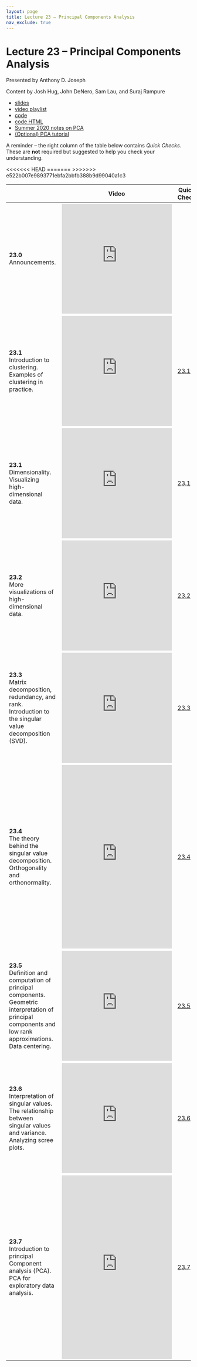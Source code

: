```yaml
---
layout: page
title: Lecture 23 – Principal Components Analysis
nav_exclude: true
---
```


# Lecture 23 – Principal Components Analysis

Presented by Anthony D. Joseph

Content by Josh Hug, John DeNero, Sam Lau, and Suraj Rampure

- [slides](https://docs.google.com/presentation/d/1mk9g45VZP8U-9cLCke72aPB1Ve1D8LvpKsPX2Ix-VX4/edit?usp=sharing)
- [video playlist](https://www.youtube.com/playlist?list=PLQCcNQgUcDfqbh1ZwcC11OXL3eYklOeSk)
- [code](https://data100.datahub.berkeley.edu/hub/user-redirect/git-sync?repo=https://github.com/DS-100/fa20&subPath=lecture/lec22/)
- [code HTML](../../resources/assets/lectures/lec22/lec22.html)
- [Summer 2020 notes on PCA](http://www.ds100.org/su20/resources/assets/lectures/live07/live7.pdf)
- [(Optional) PCA tutorial](https://arxiv.org/pdf/1404.1100.pdf)

A reminder – the right column of the table below contains _Quick Checks_. These are **not** required but suggested to help you check your understanding.


<table>
<colgroup>
<col style="width: 25%" />
<col style="width: 25%" />
<col style="width: 25%" />
</colgroup>
<thead>
<tr class="header">
<th></th>
<th>Video</th>
<th>Quick Check</th>
</tr>
</thead>
<tbody>
<tr>
<td><strong>23.0</strong> <br>Announcements.</td>
<<<<<<< HEAD
<td><iframe width="300" height="300" height src="https://youtube.com/embed/9Ta6KBGNoIk" frameborder="0" allow="accelerometer; autoplay; encrypted-media; gyroscope; picture-in-picture" allowfullscreen></iframe></td>
<td></td>
</tr>
<tr>
<td><strong>23.1</strong> <br>Introduction to clustering. Examples of clustering in practice.</td>
<td><iframe width="300" height="300" height src="https://youtube.com/embed/TBcTRy-kOpY" frameborder="0" allow="accelerometer; autoplay; encrypted-media; gyroscope; picture-in-picture" allowfullscreen></iframe></td>
<td><a href="https://docs.google.com/forms/d/e/1FAIpQLSd1MFL6YQ6agTUk_4nhZe9VpjRpfObhtukrf9S3YBw2H52Ghw/viewform" target="\_blank">23.1</a></td>
=======
<td><iframe width="300" height="300" height src="https://www.youtube.com/embed/9Ta6KBGNoIk" frameborder="0" allow="accelerometer; autoplay; encrypted-media; gyroscope; picture-in-picture" allowfullscreen></iframe></td>
<td></td>
</tr>
<tr>
<td><strong>23.1</strong> <br>Dimensionality. Visualizing high-dimensional data.</td>
<td><iframe width="300" height="300" height src="https://youtube.com/embed/cRKHiaYAH8w" frameborder="0" allow="accelerometer; autoplay; encrypted-media; gyroscope; picture-in-picture" allowfullscreen></iframe></td>
<td><a href="https://docs.google.com/forms/d/e/1FAIpQLSc-cMTc05Jv9cvU2EnCa13iaSJ-Vc57j6hA0K5EMxunyGEwZA/viewform" target="\_blank">23.1</a></td>
</tr>
<tr>
<td><strong>23.2</strong> <br>More visualizations of high-dimensional data.</td>
<td><iframe width="300" height="300" height src="https://youtube.com/embed/joE5rVir8uc" frameborder="0" allow="accelerometer; autoplay; encrypted-media; gyroscope; picture-in-picture" allowfullscreen></iframe></td>
<td><a href="https://docs.google.com/forms/d/e/1FAIpQLSdkR56J3KPQZqh5qBfYbOK_ca2Iy9Klr-3D6n33zyBDWQrL-Q/viewform" target="\_blank">23.2</a></td>
</tr>
<tr>
<td><strong>23.3</strong> <br>Matrix decomposition, redundancy, and rank. Introduction to the singular value decomposition (SVD).</td>
<td><iframe width="300" height="300" height src="https://youtube.com/embed/rFuyMgD6Z5Y" frameborder="0" allow="accelerometer; autoplay; encrypted-media; gyroscope; picture-in-picture" allowfullscreen></iframe></td>
<td><a href="https://docs.google.com/forms/d/e/1FAIpQLSfOrnulBMvI042vrwUh5n9mzHrMKfnd9imWVBWE8HOcHCkzNw/viewform" target="\_blank">23.3</a></td>
>>>>>>> e522b007e9893771ebfa2bbfb388b9d99040a1c3
</tr>
<tr>
<td><strong>23.4</strong> <br>The theory behind the singular value decomposition. Orthogonality and orthonormality.</td>
<td><iframe width="300" height="500" height src="https://youtube.com/embed/e9QDPdWa9NI" frameborder="0" allow="accelerometer; autoplay; encrypted-media; gyroscope; picture-in-picture" allowfullscreen></iframe></td>
<td><a href="https://docs.google.com/forms/d/e/1FAIpQLSfyjk9RqFaBdqayZBKQKJ2P1h58L01toYZce0_RSbAoa3fRUw/viewform" target="\_blank">23.4</a></td>
</tr>
<tr>
<td><strong>23.5</strong> <br>Definition and computation of principal components. Geometric interpretation of principal components and low rank approximations. Data centering.</td>
<td><iframe width="300" height="300" height src="https://youtube.com/embed/UuPBTEnd4GU" frameborder="0" allow="accelerometer; autoplay; encrypted-media; gyroscope; picture-in-picture" allowfullscreen></iframe></td>
<td><a href="https://docs.google.com/forms/d/e/1FAIpQLScw_fww3v5Fows5sIU7uMfpXz4IM-m74NoOzYbvcBScKg7qZA/viewform" target="\_blank">23.5</a></td>
</tr>
<tr>
<td><strong>23.6</strong> <br>Interpretation of singular values. The relationship between singular values and variance. Analyzing scree plots.</td>
<td><iframe width="300" height="300" height src="https://youtube.com/embed/TsaIkauTsuM" frameborder="0" allow="accelerometer; autoplay; encrypted-media; gyroscope; picture-in-picture" allowfullscreen></iframe></td>
<td><a href="https://docs.google.com/forms/d/e/1FAIpQLSc9hzkBYU3bxppA59vClSct91iS53cp7fONsWo0vXGoJ4qChg/viewform" target="\_blank">23.6</a></td>
</tr>
<tr>
<td><strong>23.7</strong> <br>Introduction to principal Component analysis (PCA). PCA for exploratory data analysis.</td>
<td><iframe width="300" height="500" height src="https://youtube.com/embed/0JHaGBT0hmY" frameborder="0" allow="accelerometer; autoplay; encrypted-media; gyroscope; picture-in-picture" allowfullscreen></iframe></td>
<td><a href="https://docs.google.com/forms/d/e/1FAIpQLSfl_hhXt33Ao7kG6yBx_u3eJoh8SJAY8eOpSu5RkLwvbJvT3Q/viewform" target="\_blank">23.7</a></td>
</tr>
